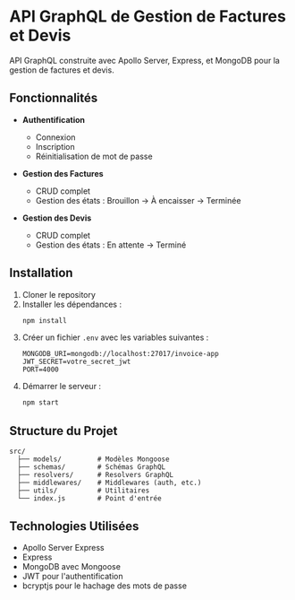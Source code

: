 # API GraphQL de Gestion de Factures et Devis

API GraphQL construite avec Apollo Server, Express, et MongoDB pour la gestion de factures et devis.

## Fonctionnalités

- **Authentification**
  - Connexion
  - Inscription
  - Réinitialisation de mot de passe

- **Gestion des Factures**
  - CRUD complet
  - Gestion des états : Brouillon → À encaisser → Terminée

- **Gestion des Devis**
  - CRUD complet
  - Gestion des états : En attente → Terminé

## Installation

1. Cloner le repository
2. Installer les dépendances :
   ```bash
   npm install
   ```
3. Créer un fichier `.env` avec les variables suivantes :
   ```
   MONGODB_URI=mongodb://localhost:27017/invoice-app
   JWT_SECRET=votre_secret_jwt
   PORT=4000
   ```
4. Démarrer le serveur :
   ```bash
   npm start
   ```

## Structure du Projet

```
src/
  ├── models/         # Modèles Mongoose
  ├── schemas/        # Schémas GraphQL
  ├── resolvers/      # Resolvers GraphQL
  ├── middlewares/    # Middlewares (auth, etc.)
  ├── utils/          # Utilitaires
  └── index.js        # Point d'entrée
```

## Technologies Utilisées

- Apollo Server Express
- Express
- MongoDB avec Mongoose
- JWT pour l'authentification
- bcryptjs pour le hachage des mots de passe
